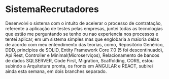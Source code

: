 # SistemaRecrutadores
Desenvolvi o sistema com o intuito de acelerar o processo de contratação, referente a aplicação de testes pelas empresas, juntei todas as tecnologias que estão me perguntando se tenho ou nao experiencia nos processos e tentei aplicar, em um sistema simples mas que englobaria a maioria delas de acordo com meu entendimento das teorias, como, Repositório Genérico, DDD, princípios de SOLID, Entity Framework Core 7.0 (5 foi descontinuado), Api Rest, Controller e Minimal(Microserviços), Relacionamento de bancos de dados SQLSERVER, Code First, Migration, Scaffolding, CORS, estou subindo a Arquitetura pronta, os fronts em ANGULAR e REACT, subirei ainda esta semana, em dois branches separado.
